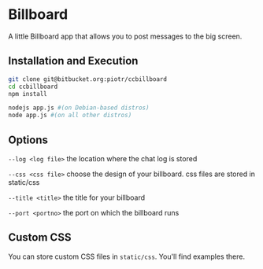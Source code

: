 # Billboard

A little Billboard app that allows you to post messages to the big screen.

## Installation and Execution
```bash
git clone git@bitbucket.org:piotr/ccbillboard
cd ccbillboard
npm install

nodejs app.js #(on Debian-based distros)
node app.js #(on all other distros)
``` 

## Options

`--log <log file>`  the location where the chat log is stored

`--css <css file>` choose the design of your billboard. css files are stored in static/css

`--title <title>` the title for your billboard

`--port <portno>` the port on which the billboard runs

## Custom CSS

You can store custom CSS files in `static/css`. You'll find examples there.